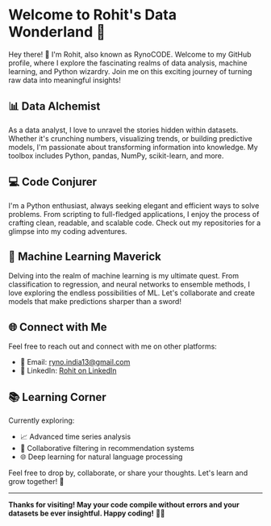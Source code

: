 # Welcome to Rohit's Data Wonderland 🚀

Hey there! 👋 I'm Rohit, also known as RynoCODE. Welcome to my GitHub profile, where I explore the fascinating realms of data analysis, machine learning, and Python wizardry. Join me on this exciting journey of turning raw data into meaningful insights!

## 📊 Data Alchemist

As a data analyst, I love to unravel the stories hidden within datasets. Whether it's crunching numbers, visualizing trends, or building predictive models, I'm passionate about transforming information into knowledge. My toolbox includes Python, pandas, NumPy, scikit-learn, and more.

## 💻 Code Conjurer

I'm a Python enthusiast, always seeking elegant and efficient ways to solve problems. From scripting to full-fledged applications, I enjoy the process of crafting clean, readable, and scalable code. Check out my repositories for a glimpse into my coding adventures.

## 🤖 Machine Learning Maverick

Delving into the realm of machine learning is my ultimate quest. From classification to regression, and neural networks to ensemble methods, I love exploring the endless possibilities of ML. Let's collaborate and create models that make predictions sharper than a sword!

## 🌐 Connect with Me

Feel free to reach out and connect with me on other platforms:

- 📧 Email: ryno.india13@gmail.com
- 💼 LinkedIn: [Rohit on LinkedIn](https://www.linkedin.com/in/rohitroychoudhury/)

## 📚 Learning Corner

Currently exploring:

- 📈 Advanced time series analysis
- 🤝 Collaborative filtering in recommendation systems
- 🌐 Deep learning for natural language processing

Feel free to drop by, collaborate, or share your thoughts. Let's learn and grow together! 🌱

---

**Thanks for visiting! May your code compile without errors and your datasets be ever insightful. Happy coding!** 🚀✨